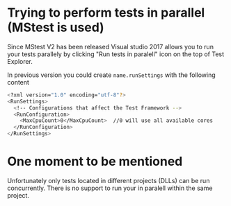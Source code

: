 # Trying to perform tests in parallel (MStest is used)
Since MStest V2 has been released Visual studio 2017 allows you to run your tests parallely by clicking "Run tests in paralell" icon on the top of Test Explorer.

In previous version you could create  ```name.runSettings``` with the following content

```sh
<?xml version="1.0" encoding="utf-8"?>  
<RunSettings>  
  <!-- Configurations that affect the Test Framework -->  
  <RunConfiguration>  
    <MaxCpuCount>0</MaxCpuCount>  //0 will use all available cores
  </RunConfiguration>  
</RunSettings>
```

# One moment to be mentioned
Unfortunately only tests located in different projects (DLLs) can be run concurrently.
There is no support to run your in paralell within the same project.
